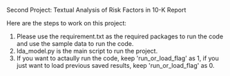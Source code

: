 Second Project: Textual Analysis of Risk Factors in 10-K Report


Here are the steps to work on this project:

1. Please use the requirement.txt as the required packages to run the code and use the sample data to run the code.
2. lda_model.py is the main script to run the project.
3. If you want to actaully run the code, keep 'run_or_load_flag' as 1, if you just want to load previous saved results, keep 'run_or_load_flag' as 0.
